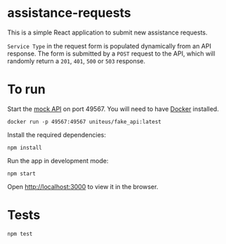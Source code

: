 # assistance-requests
This is a simple React application to submit new assistance requests. 

`Service Type` in the request form is populated dynamically from an API response. The form is submitted by a `POST` request to the API, which will randomly return a `201`, `401`, `500` or `503` response.

# To run
Start the [mock API](https://hub.docker.com/r/uniteus/fake_api/) on port 49567. You will need to have [Docker](https://www.docker.com/) installed.
```
docker run -p 49567:49567 uniteus/fake_api:latest
```

Install the required dependencies:
```
npm install
```

Run the app in development mode:
```
npm start
```

Open [http://localhost:3000](http://localhost:3000) to view it in the browser.

# Tests
```
npm test
```

